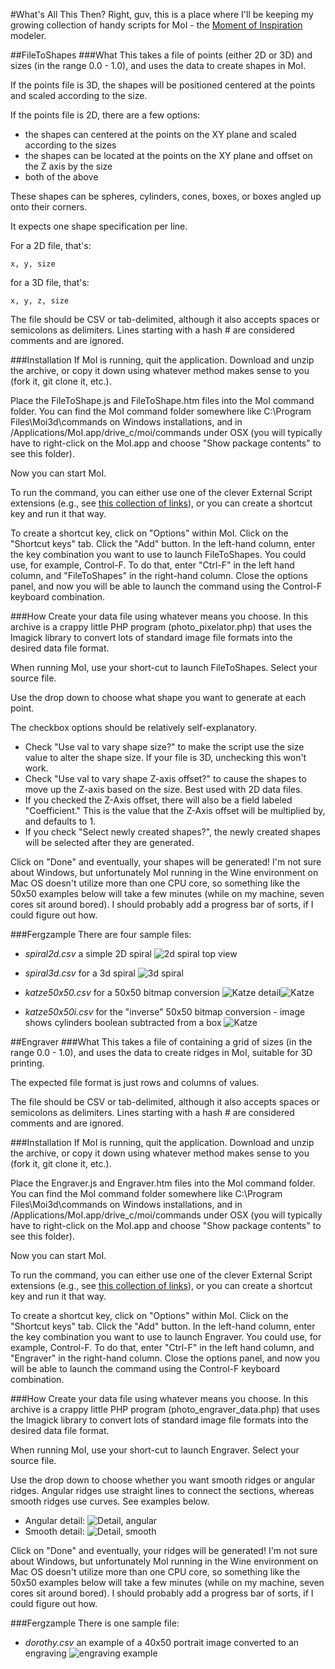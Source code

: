 #What's All This Then?
Right, guv, this is a place where I'll be keeping my growing collection of handy scripts for MoI - the [Moment of Inspiration](http://www.moi3d.com) modeler.

##FileToShapes
###What
This takes a file of points (either 2D or 3D) and sizes (in the range 0.0 - 1.0), and uses the data to create shapes in MoI.

If the points file is 3D, the shapes will be positioned centered at the points and scaled according to the size.

If the points file is 2D, there are a few options:

* the shapes can centered at the points on the XY plane and scaled according to the sizes
* the shapes can be located at the points on the XY plane and offset on the Z axis by the size
* both of the above

These shapes can be spheres, cylinders, cones, boxes, or boxes angled up onto their corners.

It expects one shape specification per line.

For a 2D file, that's:

    x, y, size

for a 3D file, that's:

    x, y, z, size

The file should be CSV or tab-delimited, although it also accepts spaces or semicolons as delimiters. Lines starting with a hash # are considered comments and are ignored.

###Installation
If MoI is running, quit the application.
Download and unzip the archive, or copy it down using whatever method makes sense to you (fork it, git clone it, etc.).

Place the FileToShape.js and FileToShape.htm files into the MoI command folder.
You can find the MoI command folder somewhere like C:\Program Files\Moi3d\commands on Windows installations, and in /Applications/MoI.app/drive_c/moi/commands under OSX (you will typically have to right-click on the MoI.app and choose "Show package contents" to see this folder).

Now you can start MoI.

To run the command, you can either use one of the clever External Script extensions (e.g., see [this collection of links](http://kyticka.webzdarma.cz/3d/moi/#PluginGallery)), or you can create a shortcut key and run it that way.

To create a shortcut key, click on "Options" within MoI. Click on the 
"Shortcut keys" tab. Click the "Add" button. In the left-hand column, enter the key combination you want to use to launch FileToShapes. You could use, for example, Control-F. To do that, enter "Ctrl-F" in the left hand column, and "FileToShapes" in the right-hand column. Close the options panel, and now you will be able to launch the command using the Control-F keyboard combination.

###How
Create your data file using whatever means you choose. In this archive is a crappy little PHP program (photo_pixelator.php) that uses the Imagick library to convert lots of standard image file formats into the desired data file format.

When running MoI, use your short-cut to launch FileToShapes. Select your source file.

Use the drop down to choose what shape you want to generate at each point.

The checkbox options should be relatively self-explanatory.

* Check "Use val to vary shape size?" to make the script use the size value to alter the shape size. If your file is 3D, unchecking this won't work.
* Check "Use val to vary shape Z-axis offset?" to cause the shapes to move up the Z-axis based on the size. Best used with 2D data files.
* If you checked the Z-Axis offset, there will also be a field labeled "Coefficient." This is the value that the Z-Axis offset will be multiplied by, and defaults to 1.
* If you check "Select newly created shapes?", the newly created shapes will be selected after they are generated.

Click on "Done" and eventually, your shapes will be generated! I'm not sure about Windows, but unfortunately MoI running in the Wine environment on Mac OS doesn't utilize more than one CPU core, so something like the 50x50 examples below will take a few minutes (while on my machine, seven cores sit around bored). I should probably add a progress bar of sorts, if I could figure out how.

###Fergzample
There are four sample files:

* *spiral2d.csv* a simple 2D spiral ![2d spiral top view](http://fogbound.net/moi/spiral.png)
* *spiral3d.csv* for a 3d spiral ![3d spiral](http://fogbound.net/moi/spiral3d.png)

* *katze50x50.csv* for a 50x50 bitmap conversion ![Katze detail](http://fogbound.net/moi/katze_cones.png)![Katze](http://fogbound.net/moi/katze_cones2.png)

* *katze50x50i.csv* for the "inverse" 50x50 bitmap conversion - image shows cylinders boolean subtracted from a box ![Katze](http://fogbound.net/moi/katze_punchout.png)


##Engraver
###What
This takes a file of containing a grid of sizes (in the range 0.0 - 1.0), and uses the data to create ridges in MoI, suitable for 3D printing.

The expected file format is just rows and columns of values.

The file should be CSV or tab-delimited, although it also accepts spaces or semicolons as delimiters. Lines starting with a hash # are considered comments and are ignored.

###Installation
If MoI is running, quit the application.
Download and unzip the archive, or copy it down using whatever method makes sense to you (fork it, git clone it, etc.).

Place the Engraver.js and Engraver.htm files into the MoI command folder.
You can find the MoI command folder somewhere like C:\Program Files\Moi3d\commands on Windows installations, and in /Applications/MoI.app/drive_c/moi/commands under OSX (you will typically have to right-click on the MoI.app and choose "Show package contents" to see this folder).

Now you can start MoI.

To run the command, you can either use one of the clever External Script extensions (e.g., see [this collection of links](http://kyticka.webzdarma.cz/3d/moi/#PluginGallery)), or you can create a shortcut key and run it that way.

To create a shortcut key, click on "Options" within MoI. Click on the
"Shortcut keys" tab. Click the "Add" button. In the left-hand column, enter the key combination you want to use to launch Engraver. You could use, for example, Control-F. To do that, enter "Ctrl-F" in the left hand column, and "Engraver" in the right-hand column. Close the options panel, and now you will be able to launch the command using the Control-F keyboard combination.

###How
Create your data file using whatever means you choose. In this archive is a crappy little PHP program (photo_engraver_data.php) that uses the Imagick library to convert lots of standard image file formats into the desired data file format.

When running MoI, use your short-cut to launch Engraver. Select your source file.

Use the drop down to choose whether you want smooth ridges or angular ridges. Angular ridges use straight lines to connect the sections, whereas smooth ridges use curves. See examples below.

* Angular detail: ![Detail, angular](http://fogbound.net/moi/engraving-angular.png)
* Smooth detail: ![Detail, smooth](http://fogbound.net/moi/engraving-smooth.png)

Click on "Done" and eventually, your ridges will be generated! I'm not sure about Windows, but unfortunately MoI running in the Wine environment on Mac OS doesn't utilize more than one CPU core, so something like the 50x50 examples below will take a few minutes (while on my machine, seven cores sit around bored). I should probably add a progress bar of sorts, if I could figure out how.

###Fergzample
There is one sample file:

* *dorothy.csv* an example of a 40x50 portrait image converted to an engraving ![engraving example](http://fogbound.net/moi/engraving.png)

